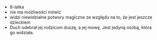 - 8-latka
- nie ma możliwości mówić
- widzi niewidzialne potwory magiczne ze względu na to, że jest jeszcze dzieckiem
- Duch odebrał jej rodzicom duszę, a jej mowę. Jest jedyną osobą, która go widziała.